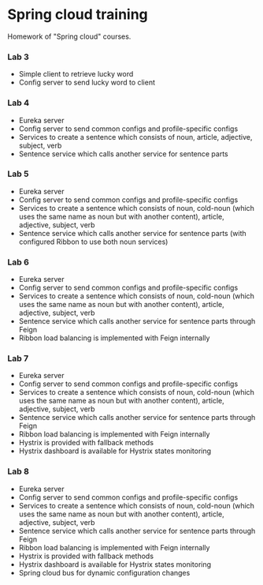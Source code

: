 # Spring cloud training
Homework of "Spring cloud" courses.

### Lab 3
* Simple client to retrieve lucky word
* Config server to send lucky word to client

### Lab 4 
* Eureka server
* Config server to send common configs and profile-specific configs
* Services to create a sentence which consists of noun, article, adjective, subject, verb
* Sentence service which calls another service for sentence parts

### Lab 5
* Eureka server
* Config server to send common configs and profile-specific configs
* Services to create a sentence which consists of noun, cold-noun (which uses the same name as noun but with another content), article, adjective, subject, verb
* Sentence service which calls another service for sentence parts (with configured Ribbon to use both noun services)

### Lab 6
* Eureka server
* Config server to send common configs and profile-specific configs
* Services to create a sentence which consists of noun, cold-noun (which uses the same name as noun but with another content), article, adjective, subject, verb
* Sentence service which calls another service for sentence parts through Feign
* Ribbon load balancing is implemented with Feign internally

### Lab 7
* Eureka server
* Config server to send common configs and profile-specific configs
* Services to create a sentence which consists of noun, cold-noun (which uses the same name as noun but with another content), article, adjective, subject, verb
* Sentence service which calls another service for sentence parts through Feign
* Ribbon load balancing is implemented with Feign internally
* Hystrix is provided with fallback methods 
* Hystrix dashboard is available for Hystrix states monitoring

### Lab 8
* Eureka server
* Config server to send common configs and profile-specific configs
* Services to create a sentence which consists of noun, cold-noun (which uses the same name as noun but with another content), article, adjective, subject, verb
* Sentence service which calls another service for sentence parts through Feign
* Ribbon load balancing is implemented with Feign internally
* Hystrix is provided with fallback methods 
* Hystrix dashboard is available for Hystrix states monitoring
* Spring cloud bus for dynamic configuration changes
